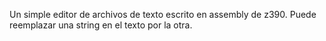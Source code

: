 Un simple editor de archivos de texto escrito en assembly de z390. Puede
reemplazar una string en el texto por la otra.
